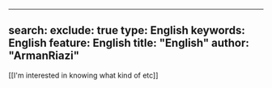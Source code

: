  ---
search:
exclude: true
type:  English
keywords:  English
feature:  English
title: "English"
author: "ArmanRiazi"
---

 [[I'm interested in knowing what kind of etc]]